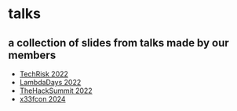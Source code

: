 # talks

## a collection of slides from talks made by our members

* [TechRisk 2022](./TechRisk2022/README.md)
* [LambdaDays 2022](./LambdaDays2022/README.md)
* [TheHackSummit 2022](./TheHackSummit2022/README.md)
* [x33fcon 2024](./x33fcon2024/README.md)